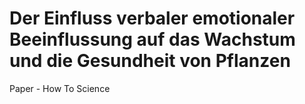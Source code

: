 # Der Einfluss verbaler emotionaler Beeinflussung auf das Wachstum und die Gesundheit von Pflanzen
Paper - How To Science
